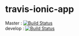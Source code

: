 # travis-ionic-app

Master : [![Build Status](https://travis-ci.com/chingalo/travis-ionic-app.svg?branch=master)](https://travis-ci.com/chingalo/travis-ionic-app)  
develop : [![Build Status](https://travis-ci.com/chingalo/travis-ionic-app.svg?branch=develop)](https://travis-ci.com/chingalo/travis-ionic-app)
